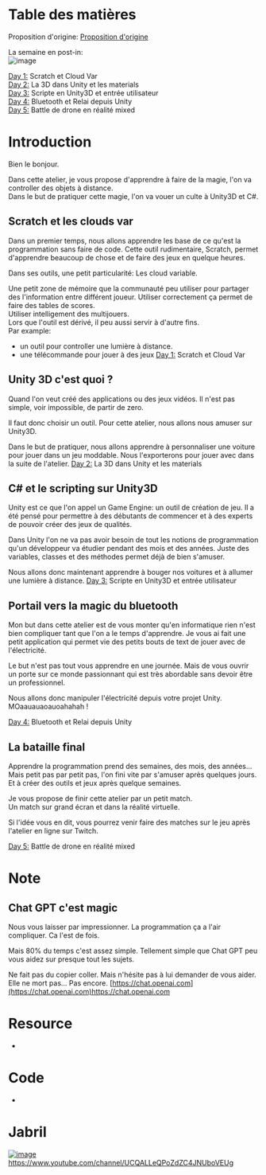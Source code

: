 

# Table des matières

Proposition d'origine:  [Proposition d'origine](https://github.com/EloiStree/HelloRC/blob/main/BonjourUnity3D/Atelier_300GamingSpace.md)  

La semaine en post-in:  
![image](https://github.com/EloiStree/HelloRC/assets/20149493/d70d0332-4055-4dfa-9cce-beb721bc3591)  

[Day 1:](https://github.com/EloiStree/HelloRC/blob/main/FR/February2024/2024_02_26_Day1.md) Scratch et Cloud Var   
[Day 2:](https://github.com/EloiStree/HelloRC/blob/main/FR/February2024/2024_02_27_Day2.md) La 3D dans Unity et les materials  
[Day 3:](https://github.com/EloiStree/HelloRC/blob/main/FR/February2024/2024_02_28_Day3.md) Scripte en Unity3D et entrée utilisateur  
[Day 4:](https://github.com/EloiStree/HelloRC/blob/main/FR/February2024/2024_02_29_Day4.md) Bluetooth et Relai depuis Unity  
[Day 5:](https://github.com/EloiStree/HelloRC/blob/main/FR/February2024/2024_03_01_Day5.md) Battle de drone en réalité mixed  


# Introduction

Bien le bonjour.     

Dans cette atelier, je vous propose d'apprendre à faire de la magie, l'on va controller des objets à distance.  
Dans le but de pratiquer cette magie, l'on va vouer un culte à Unity3D et C#.


## Scratch et les clouds var

Dans un premier temps, nous allons apprendre les base de ce qu'est la programmation sans faire de code.
Cette outil rudimentaire, Scratch, permet d'apprendre beaucoup de chose et de faire des jeux en quelque heures.

Dans ses outils, une petit particularité: Les cloud variable.

Une petit zone de mémoire que la communauté peu utiliser pour partager des l'information entre différent joueur.
Utiliser correctement ça permet de faire des tables de scores.  
Utiliser intelligement des multijouers.   
Lors que l'outil est dérivé, il peu aussi servir à d'autre fins.  
Par example:
- un outil pour controller une lumière à distance.    
- une télécommande pour jouer à des jeux
[Day 1:](https://github.com/EloiStree/HelloRC/blob/main/FR/February2024/2024_02_26_Day1.md) Scratch et Cloud Var 


## Unity 3D c'est quoi ?

Quand l'on veut créé des applications ou des jeux vidéos. 
Il n'est pas simple, voir impossible, de partir de zero.

Il faut donc choisir un outil.
Pour cette atelier, nous allons nous amuser sur Unity3D.

Dans le but de pratiquer, nous allons apprendre à personnaliser une voiture pour jouer dans un jeu moddable.
Nous l'exporterons pour jouer avec dans la suite de l'atelier.
[Day 2:](https://github.com/EloiStree/HelloRC/blob/main/FR/February2024/2024_02_27_Day2.md) La 3D dans Unity et les materials  

## C# et le scripting sur Unity3D

Unity est ce que l'on appel un Game Engine: un outil de création de jeu.
Il a été pensé pour permettre à des débutants de commencer et à des experts de pouvoir créer des jeux de qualités.

Dans Unity l'on ne va pas avoir besoin de tout les notions de programmation  qu'un développeur va étudier pendant des mois et des années. 
Juste des variables, classes et des méthodes permet déjà de bien s'amuser.

Nous allons donc maintenant apprendre à bouger nos voitures et à allumer une lumière à distance.
[Day 3:](https://github.com/EloiStree/HelloRC/blob/main/FR/February2024/2024_02_28_Day3.md) Scripte en Unity3D et entrée utilisateur  


## Portail vers la magic du bluetooth

Mon but dans cette atelier est de vous monter qu'en informatique rien n'est bien compliquer tant que l'on a le temps d'apprendre. 
Je vous ai fait une petit application qui permet vie des petits bouts de text de jouer avec de l'électricité.

Le but n'est pas tout vous apprendre en une journée. Mais de vous ouvrir un porte sur ce monde passionnant qui est très abordable sans devoir être un professionnel.

Nous allons donc manipuler l'électricité depuis votre projet Unity.
MOaauauaoauoahahah !

[Day 4:](https://github.com/EloiStree/HelloRC/blob/main/FR/February2024/2024_02_29_Day4.md) Bluetooth et Relai depuis Unity  

## La bataille final

Apprendre la programmation prend des semaines, des mois, des années...
Mais petit pas par petit pas, l'on fini vite par s'amuser après quelques jours.
Et à créer des outils et jeux après quelque semaines.

Je vous propose de finir cette atelier par un petit match.  
Un match sur grand écran et dans la réalité virtuelle.  

Si l'idée vous en dit, vous pourrez venir faire des matches sur le jeu après l'atelier en ligne sur Twitch.

[Day 5:](https://github.com/EloiStree/HelloRC/blob/main/FR/February2024/2024_03_01_Day5.md) Battle de drone en réalité mixed  

# Note 

## Chat GPT c'est magic

Nous vous laisser par impressionner. 
La programmation ça a l'air compliquer.
Ca l'est de fois.

Mais 80% du temps c'est assez simple.
Tellement simple que Chat GPT peu vous aidez sur presque tout les sujets.

Ne fait pas du copier coller. 
Mais n'hésite pas à lui demander de vous aider.
Elle ne mort pas... Pas encore.
[https://chat.openai.com](https://chat.openai.com)https://chat.openai.com



# Resource

-
 
# Code

-


# Jabril 

[![image](https://github.com/EloiStree/HelloRC/assets/20149493/f40f3965-50c8-44ef-b604-178796a45528)](https://www.youtube.com/channel/UCQALLeQPoZdZC4JNUboVEUg)https://www.youtube.com/channel/UCQALLeQPoZdZC4JNUboVEUg







